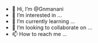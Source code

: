 - 👋 Hi, I’m @Gnmanani
- 👀 I’m interested in ...
- 🌱 I’m currently learning ...
- 💞️ I’m looking to collaborate on ...
- 📫 How to reach me ...

<!---
Gnmanani/Gnmanani is a ✨ special ✨ repository because its `README.md` (this file) appears on your GitHub profile.
You can click the Preview link to take a look at your changes.
--->
